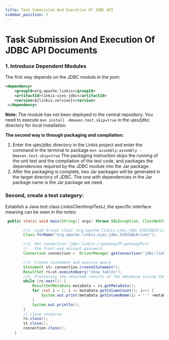 ```yaml
---
title: Task Submission And Execution Of JDBC API
sidebar_position: 2
---
```


# Task Submission And Execution Of JDBC API Documents
### 1. Introduce Dependent Modules
The first way depends on the JDBC module in the pom:  
```xml
<dependency>
    <groupId>org.apache.linkis</groupId>
    <artifactId>linkis-ujes-jdbc</artifactId>
    <version>${linkis.version}</version>
 </dependency>
```  
**Note:** The module has not been deployed to the central repository. You need to execute `mvn install -Dmaven.test.skip=true` in the ujes/jdbc directory for local installation.

**The second way is through packaging and compilation:**
1. Enter the ujes/jdbc directory in the Linkis project and enter the command in the terminal to package `mvn assembly:assembly -Dmaven.test.skip=true`
The packaging instruction skips the running of the unit test and the compilation of the test code, and packages the dependencies required by the JDBC module into the Jar package.  
2. After the packaging is complete, two Jar packages will be generated in the target directory of JDBC. The one with dependencies in the Jar package name is the Jar package we need.  
### Second, create a test category:
Establish a Java test class LinkisClientImplTestJ, the specific interface meaning can be seen in the notes:  
```java
 public static void main(String[] args) throws SQLException, ClassNotFoundException {

        //1. Load driver class：org.apache.linkis.ujes.jdbc.UJESSQLDriver
        Class.forName("org.apache.linkis.ujes.jdbc.UJESSQLDriver");

        //2. Get connection：jdbc:linkis://gatewayIP:gatewayPort
        //   the front-end account password
        Connection connection =  DriverManager.getConnection("jdbc:linkis://127.0.0.1:9001","username","password");

        //3. Create statement and execute query
        Statement st= connection.createStatement();
        ResultSet rs=st.executeQuery("show tables");
        //4. Processing the returned results of the database (using the ResultSet class)
        while (rs.next()) {
            ResultSetMetaData metaData = rs.getMetaData();
            for (int i = 1; i <= metaData.getColumnCount(); i++) {
                System.out.print(metaData.getColumnName(i) + ":" +metaData.getColumnTypeName(i)+": "+ rs.getObject(i) + "    ");
            }
            System.out.println();
        }
        // close resourse
        rs.close();
        st.close();
        connection.close();
    }
```